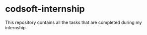 # codsoft-internship
This repository contains all the tasks that are completed during my internship.
